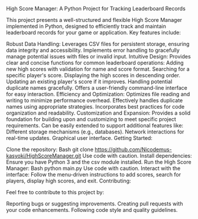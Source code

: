 High Score Manager: A Python Project for Tracking Leaderboard Records

This project presents a well-structured and flexible High Score Manager implemented in Python, designed to efficiently track and maintain leaderboard records for your game or application. Key features include:

Robust Data Handling:
Leverages CSV files for persistent storage, ensuring data integrity and accessibility.
Implements error handling to gracefully manage potential issues with files or invalid input.
Intuitive Design:
Provides clear and concise functions for common leaderboard operations:
Adding new high scores with validation for name and score format.
Searching for a specific player's score.
Displaying the high scores in descending order.
Updating an existing player's score if it improves.
Handling potential duplicate names gracefully.
Offers a user-friendly command-line interface for easy interaction.
Efficiency and Optimization:
Optimizes file reading and writing to minimize performance overhead.
Effectively handles duplicate names using appropriate strategies.
Incorporates best practices for code organization and readability.
Customization and Expansion:
Provides a solid foundation for building upon and customizing to meet specific project requirements.
Can be easily extended to support additional features like:
Different storage mechanisms (e.g., databases).
Network interactions for real-time updates.
Graphical user interface.
Getting Started:

Clone the repository:
Bash
git clone https://github.com/Nicodemus-kasyoki/HighScoreManager.git
Use code with caution.
Install dependencies:
Ensure you have Python 3 and the csv module installed.
Run the High Score Manager:
Bash
python main.py
Use code with caution.
Interact with the interface:
Follow the menu-driven instructions to add scores, search for players, display high scores, and exit.
Contributing:

Feel free to contribute to this project by:

Reporting bugs or suggesting improvements.
Creating pull requests with your code enhancements.
Following code style and quality guidelines.